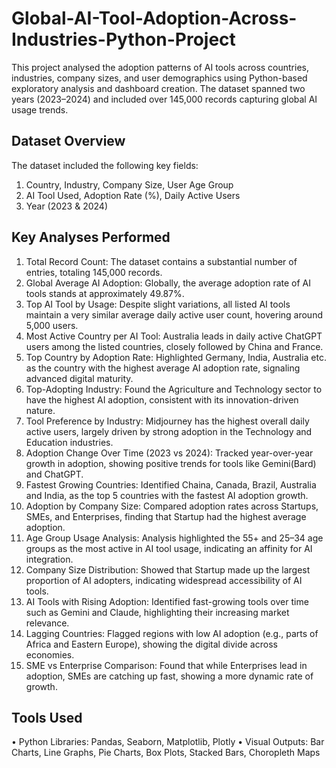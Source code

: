 # Global-AI-Tool-Adoption-Across-Industries-Python-Project

This project analysed the adoption patterns of AI tools across countries, industries, company sizes, and user demographics using Python-based exploratory analysis and dashboard creation. The dataset spanned two years (2023–2024) and included over 145,000 records capturing global AI usage trends. 

## Dataset Overview
The dataset included the following key fields:
1. Country, Industry, Company Size, User Age Group
2. AI Tool Used, Adoption Rate (%), Daily Active Users
3. Year (2023 & 2024)

## Key Analyses Performed
1. Total Record Count: The dataset contains a substantial number of entries, totaling 145,000 records.
2. Global Average AI Adoption: Globally, the average adoption rate of AI tools stands at approximately 49.87%.
3. Top AI Tool by Usage: Despite slight variations, all listed AI tools maintain a very similar average daily active user count, hovering around 5,000 users.
4. Most Active Country per AI Tool: Australia leads in daily active ChatGPT users among the listed countries, closely followed by China and France.
5. Top Country by Adoption Rate: Highlighted Germany, India, Australia etc. as the country with the highest average AI adoption rate, signaling advanced digital maturity.
6. Top-Adopting Industry: Found the Agriculture and Technology sector to have the highest AI adoption, consistent with its innovation-driven nature.
7. Tool Preference by Industry: Midjourney has the highest overall daily active users, largely driven by strong adoption in the Technology and Education industries.
8. Adoption Change Over Time (2023 vs 2024): Tracked year-over-year growth in adoption, showing positive trends for tools like Gemini(Bard) and ChatGPT.
9. Fastest Growing Countries: Identified Chaina, Canada, Brazil, Australia and India, as the top 5 countries with the fastest AI adoption growth.
10. Adoption by Company Size: Compared adoption rates across Startups, SMEs, and Enterprises, finding that Startup had the highest average adoption.
11. Age Group Usage Analysis: Analysis highlighted the 55+ and 25–34 age groups as the most active in AI tool usage, indicating an affinity for AI integration.
12. Company Size Distribution: Showed that Startup made up the largest proportion of AI adopters, indicating widespread accessibility of AI tools.
13. AI Tools with Rising Adoption: Identified fast-growing tools over time such as Gemini and Claude, highlighting their increasing market relevance.
14. Lagging Countries: Flagged regions with low AI adoption (e.g., parts of Africa and Eastern Europe), showing the digital divide across economies.
15. SME vs Enterprise Comparison: Found that while Enterprises lead in adoption, SMEs are catching up fast, showing a more dynamic rate of growth.

## Tools Used
•	Python Libraries: Pandas, Seaborn, Matplotlib, Plotly
•	Visual Outputs: Bar Charts, Line Graphs, Pie Charts, Box Plots, Stacked Bars, Choropleth Maps

